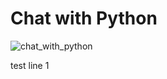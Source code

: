 # Chat with Python
![chat_with_python](https://user-images.githubusercontent.com/64476942/86558029-c7a85c80-bf75-11ea-84ee-7a2fa5cf52db.gif)

test line 1
